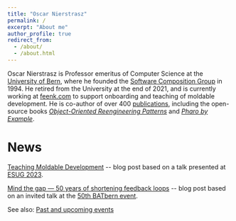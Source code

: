 ```yaml
---
title: "Oscar Nierstrasz"
permalink: /
excerpt: "About me"
author_profile: true
redirect_from: 
  - /about/
  - /about.html
---
```


Oscar Nierstrasz is Professor emeritus of Computer Science at the [University of Bern](http://www.unibe.ch/index_eng.html), where he founded the [Software Composition Group](https://scg.unibe.ch) in 1994.
He retired from the University at the end of 2021, and is currently working at [feenk.com](https://feenk.com/about/) to support onboarding and teaching of moldable development.
He is co-author of over 400 [publications](/publications), including the open-source books *[Object-Oriented Reengineering Patterns](/oorp/)* and *[Pharo by Example](http://books.pharo.org)*.

# News
[Teaching Moldable Development](/posts/2023-08-28-TeachingMoldableDevelopment) -- blog post based on a talk presented at [ESUG 2023](https://esug.github.io/2023-Conference/conf2023.html).

[Mind the gap — 50 years of shortening feedback loops](/posts/2023-06-12-MindTheGap) -- blog post based on an invited talk at the [50th BATbern event](https://www.berner-architekten-treffen.ch).

See also: [Past and upcoming events](/past)
